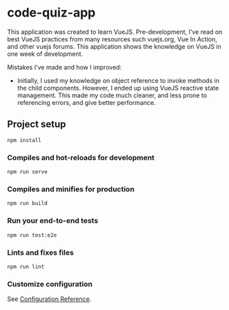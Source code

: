 # code-quiz-app

This application was created to learn VueJS. Pre-development, I've read on best VueJS practices from many resources such vuejs.org, Vue In Action, and other vuejs forums. This application shows the knowledge on VueJS in one week of development.

Mistakes I've made and how I improved:

 - Initially, I used my knowledge on object reference to invoke methods in the child components. However, I ended up using VueJS reactive state management.
This made my code much cleaner, and less prone to referencing errors, and give better performance.


## Project setup
```
npm install
```

### Compiles and hot-reloads for development
```
npm run serve
```

### Compiles and minifies for production
```
npm run build
```

### Run your end-to-end tests
```
npm run test:e2e
```

### Lints and fixes files
```
npm run lint
```

### Customize configuration
See [Configuration Reference](https://cli.vuejs.org/config/).
